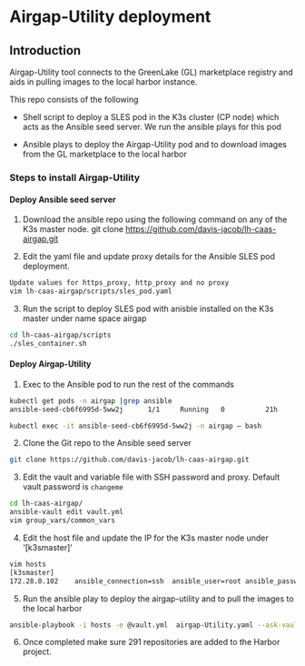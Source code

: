 # Airgap-Utility deployment

##  Introduction

Airgap-Utility tool connects to the GreenLake (GL) marketplace registry and aids in pulling images to the local harbor instance.

This repo consists of the following

- Shell script to deploy a SLES pod in the K3s cluster (CP node)  which acts as the Ansible seed server. We run the ansible plays for this pod

- Ansible plays to deploy the Airgap-Utility pod and to download images from the GL marketplace to the local harbor


### Steps to install Airgap-Utility
####   Deploy Ansible seed server 
1.	Download the ansible repo using the following command on any of the K3s master node. git clone https://github.com/davis-jacob/lh-caas-airgap.git

2.	Edit the yaml file and update proxy details for the Ansible SLES pod deployment.
```bash
Update values for https_proxy, http_proxy and no proxy
vim lh-caas-airgap/scripts/sles_pod.yaml
```

3.	Run the script to deploy SLES pod with anisble installed on the K3s master under name space airgap
```bash
cd lh-caas-airgap/scripts
./sles_container.sh
```
#### Deploy Airgap-Utility 
1.	Exec to the Ansible pod to run the rest of the commands
```bash
kubectl get pods -n airgap |grep ansible
ansible-seed-cb6f6995d-5ww2j      1/1     Running   0          21h

kubectl exec -it ansible-seed-cb6f6995d-5ww2j -n airgap – bash
```
2.	Clone the Git repo to the Ansible seed server
```bash
git clone https://github.com/davis-jacob/lh-caas-airgap.git
```
3.	Edit the vault and variable file with SSH password and proxy.  Default vault password is `changeme`
```bash
cd lh-caas-airgap/
ansible-vault edit vault.yml
vim group_vars/common_vars

```
4.	Edit the host file and update the IP for the K3s master node under ‘[k3smaster]’
```bash
vim hosts
[k3smaster]
172.28.0.102    ansible_connection=ssh  ansible_user=root ansible_password="{{ k3s_root_password }}" ansible_ssh_extra_args='-o StrictHostKeyChecking=no'
```

5.	Run the ansible play to deploy the airgap-utility and to pull the images to the local harbor
```bash
ansible-playbook -i hosts -e @vault.yml  airgap-Utility.yaml --ask-vault-pass
```
6.	Once completed make sure 291 repositories are added to the Harbor project.
